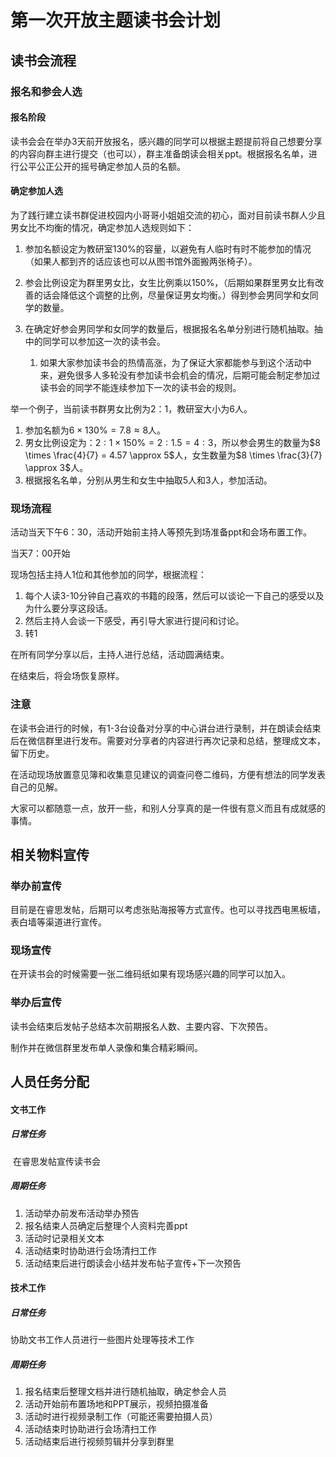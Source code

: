# 第一次开放主题读书会计划

## 读书会流程

### 报名和参会人选

#### 报名阶段

读书会会在举办3天前开放报名，感兴趣的同学可以根据主题提前将自己想要分享的内容向群主进行提交（也可以），群主准备朗读会相关ppt。根据报名名单，进行公平公正公开的摇号确定参加人员的名额。

#### 确定参加人选

为了践行建立读书群促进校园内小哥哥小姐姐交流的初心，面对目前读书群人少且男女比不均衡的情况，确定参加人选规则如下：

1. 参加名额设定为教研室130%的容量，以避免有人临时有时不能参加的情况（如果人都到齐的话应该也可以从图书馆外面搬两张椅子）。

2. 参会比例设定为群里男女比，女生比例乘以150%，（后期如果群里男女比有改善的话会降低这个调整的比例，尽量保证男女均衡。）得到参会男同学和女同学的数量。
3. 在确定好参会男同学和女同学的数量后，根据报名名单分别进行随机抽取。抽中的同学可以参加这一次的读书会。
   1. 如果大家参加读书会的热情高涨，为了保证大家都能参与到这个活动中来，避免很多人多轮没有参加读书会机会的情况，后期可能会制定参加过读书会的同学不能连续参加下一次的读书会的规则。



举一个例子，当前读书群男女比例为2：1，教研室大小为6人。

1. 参加名额为$6 \times 130\% = 7.8 \approx 8$人。
2. 男女比例设定为：$2 : 1\times 150\% = 2 : 1.5 = 4 : 3$，所以参会男生的数量为$8 \times \frac{4}{7} = 4.57 \approx 5$人，女生数量为$8 \times \frac{3}{7} \approx 3$人。
3. 根据报名名单，分别从男生和女生中抽取5人和3人，参加活动。



### 现场流程

活动当天下午6：30，活动开始前主持人等预先到场准备ppt和会场布置工作。

当天7：00开始

现场包括主持人1位和其他参加的同学，根据流程：

1. 每个人读3-10分钟自己喜欢的书籍的段落，然后可以谈论一下自己的感受以及为什么要分享这段话。
2. 然后主持人会谈一下感受，再引导大家进行提问和讨论。
3. 转1

在所有同学分享以后，主持人进行总结，活动圆满结束。



在结束后，将会场恢复原样。

### 注意

在读书会进行的时候，有1-3台设备对分享的中心讲台进行录制，并在朗读会结束后在微信群里进行发布。需要对分享者的内容进行再次记录和总结，整理成文本，留下历史。

在活动现场放置意见簿和收集意见建议的调查问卷二维码，方便有想法的同学发表自己的见解。

⼤家可以都随意⼀点，放开⼀些，和别⼈分享真的是⼀件很有意义而且有成就感的事情。

## 相关物料宣传

### 举办前宣传

目前是在睿思发帖，后期可以考虑张贴海报等方式宣传。也可以寻找西电黑板墙，表白墙等渠道进行宣传。

### 现场宣传

在开读书会的时候需要一张二维码纸如果有现场感兴趣的同学可以加入。

### 举办后宣传

读书会结束后发帖子总结本次前期报名人数、主要内容、下次预告。

制作并在微信群里发布单人录像和集合精彩瞬间。

## 人员任务分配

#### 文书工作

##### 日常任务

​	在睿思发帖宣传读书会

##### 周期任务

1. 活动举办前发布活动举办预告
2. 报名结束人员确定后整理个人资料完善ppt
3. 活动时记录相关文本
4. 活动结束时协助进行会场清扫工作
5. 活动结束后进行朗读会小结并发布帖子宣传+下一次预告

#### 技术工作

##### 日常任务

协助文书工作人员进行一些图片处理等技术工作

##### 周期任务

1. 报名结束后整理文档并进行随机抽取，确定参会人员
2. 活动开始前布置场地和PPT展示，视频拍摄准备
3. 活动时进行视频录制工作（可能还需要拍摄人员）
4. 活动结束时协助进行会场清扫工作
5. 活动结束后进行视频剪辑并分享到群里

